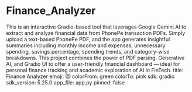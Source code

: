 # Finance_Analyzer
This is an interactive Gradio-based tool that leverages Google Gemini AI to extract and analyze financial data from PhonePe transaction PDFs. Simply upload a text-based PhonePe PDF, and the app generates insightful summaries including monthly income and expenses, unnecessary spending, savings percentage, spending trends, and category-wise breakdowns. This project combines the power of PDF parsing, Generative AI, and Gradio UI to offer a user-friendly financial dashboard — ideal for personal finance tracking and academic exploration of AI in FinTech. 
title: Finance Analyzer emoji: 😻 colorFrom: green colorTo: pink sdk: gradio sdk_version: 5.25.0 app_file: app.py pinned: false
